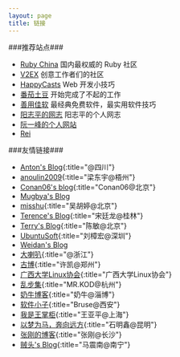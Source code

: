 ```yaml
---
layout: page
title: 链接
---
```


###推荐站点###

* [Ruby China](http://ruby-china.org/) 国内最权威的 Ruby 社区
* [V2EX](http://v2ex.com/) 创意工作者们的社区
* [HappyCasts](http://happycasts.net/) Web 开发小技巧
* [番茄土豆](https://pomotodo.com/) 开始完成了不起的工作
* [善用佳软](http://xbeta.info/) 最经典免费软件，最实用软件技巧
* [阳志平的网志](http://www.yangzhiping.com/) 阳志平的个人网志
* [阮一峰的个人网站](http://www.ruanyifeng.com/) 
* [Rei](http://chloerei.com/)

###友情链接###


* [Anton's Blog](http://ashat.org){:title="@四川"}
* [anoulin2009](http://blog.twodong.com/){:title="梁东宇@梧州"}
* [Conan06's blog](http://blog.conan06.com/){:title="Conan06@北京"}
* [Mugbya's Blog](http://blog.mugbya.cn/)
* [misshu](http://www.wuhuting.com/){:title="吴胡婷@北京"}
* [Terence's Blog](http://songtl.com/){:title="宋廷龙@桂林"}
* [Terry's Blog](http://terrychen.info/){:title="陈敏@北京"}
* [UbuntuSoft](http://www.ubuntusoft.com/){:title="刘樟宏@深圳"}
* [Weidan's Blog](http://liweidan.cn/)
* [大喇叭](http://blog.jiangqiwen.cn/){:title="@浙江"}
* [古博](http://gubo.org){:title="许凯@郑州"}
* [广西大学Linux协会](http://www.gxlinux.com){:title="广西大学Linux协会"}
* [乱步集](http://mrkod.com){:title="MR.KOD@杭州"}
* [奶牛博客](http://www.nenew.net){:title="奶牛@淄博"}
* [软件小子](http://bzdiao.com){:title="Bruse@西安"}
* [我是王掌柜](http://since1989.org){:title="王亚平@上海"}
* [以梦为马，奔向远方](http://linhaicaoyuan.org){:title="石明鑫@昆明"}
* [张刚的博客](http://www.zhanggang.net){:title="张刚@长沙"}
* [贼头's Blog](http://www.makiller.com){:title="马震南@南宁"}

